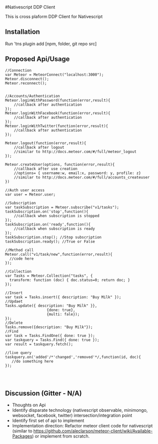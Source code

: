 #Nativescript DDP Client

This is cross plaform DDP Client for Nativescript 


## Installation 

Run 'tns plugin add [npm, folder, git repo src]

## Proposed Api/Usage
```
//Connection
var Meteor = MeteorConnect("localhost:3000");
Meteor.disconnect();
Meteor.reconnect();


//Accounts/Authentication
Meteor.loginWithPassword(function(error,result){
	//callback after authentication
});
Meteor.loginWithFacebook(function(error,result){
	//callback after authentication
});
Meteor.loginWithTwitter(function(error,result){
	//callback after authentication
});

Meteor.logout(function(error,result){
	//callback after logout
	//similar to http://docs.meteor.com/#/full/meteor_logout
});

Meteor.createUser(options, function(error,result){
	//callback after use creation
	//options= { username:w, email:x, password: y, profile: z}
	//similar to http://docs.meteor.com/#/full/accounts_createuser
})

//Auth user access
var user = Meteor.user;

//Subscription
var taskSubscription = Meteor.subscribe("v1/tasks");
taskSubscription.on('stop',function(){
	//callback when subscription is stopped
});
taskSubscription.on('ready',function(){
 	//callback when subscription is ready
});
taskSubscription.stop(); //Stop subscription
taskSubscription.ready(); //True or False

//Method call
Meteor.call("v1/task/new",function(error,result){
  //code here
});

//Collection
var Tasks = Meteor.Collection("tasks", {
  transform: function (doc) { doc.status=0; return doc; }
});

//Insert
var task = Tasks.insert({ description: "Buy Milk" });
//Updaet
Tasks.update({ description: "Buy Milk" }},
                   {done: true},
                   {multi: fale});
});
//Delete
Tasks.remove({description: "Buy Milk"});
//Find
var task = Tasks.FindOne({ done: true });
var taskquery = Tasks.Find({ done: true });
var result = taskquery.fetch();

//live query
taskquery.on('added'/*'changed','removed'*/,function(id, doc){
   //do something here
});


 

```

## Discussion (Gitter - N/A) 
- Thoughts on Api
- Identify disparate technology (nativescript observable, minimongo, websocket, facebook, twitter) intersection/integration point 
- Identify first set of api to implement
- Implementation direction: Refactor meteor client code for nativescript (similar to https://github.com/aleclarson/meteor-client/wiki/Available-Packages) or implement from scratch. 




